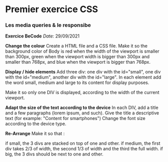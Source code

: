 # Premier exercice CSS
### Les media queries & le responsibe

**Exercice BeCode**
_Date:_
29/09/2021

**Change the colour**
Create a HTML file and a CSS file. Make it so the background color of Body is red when the width of the viewport is smaller than 300px, green when the viewport width is bigger than 300px and smaller than 768px, and blue when the viewport is bigger than 768px.

**Display / hide elements**
Add three div: one div with the id="small", one div with the id="medium", another div with the id="large". In each element add the word small, medium and large to its content for display purposes.

Make it so only one DIV is displayed, according to the width of the current viewport.

**Adapt the size of the text according to the device**
In each DIV, add a title and a few paragraphs (lorem ipsum, and such). Give the title a descriptive text (for example: "Content for smartphones") Change the font size according to the device type.

**Re-Arrange**
Make it so that :

if small, the 3 divs are stacked on top of one and other.
if medium, the first div takes 2/3 of width, the second 1/3 of width and the third the full width.
if big, the 3 divs should be next to one and other.